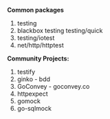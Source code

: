 **Common packages**
1. testing
2. blackbox testing testing/quick
3. testing/iotest
4. net/http/httptest

**Community Projects:**
1. testify
2. ginko - bdd
3. GoConvey - goconvey.co
4. httpexpect
5. gomock
6. go-sqlmock